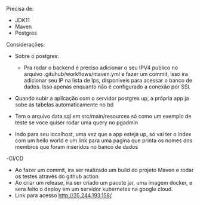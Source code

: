 Precisa de:
  - JDK11
  - Maven
  - Postgres
  
Considerações: 
 
- Sobre o postgres:
  - Pra rodar o backend é preciso adicionar o seu IPV4 publico no arquivo .gituhub/workflows/maven.yml e fazer um commit, isso ira adicionar seu IP na lista de Ips, disponiveis      para acessar o banco de dados. Isso apenas enquanto não é configurado a conexão por SSl.

- Quando subir a aplicação com o servidor postgres up, a própria app ja sobe as tabelas automaticamente no bd

- Tem o arquivo data.sql em src/main/resources só como um exemplo de teste se voce quiser rodar uma query no pgadmin

- Indo para seu localhost, uma vez que a app esteja up, só vai ter o index com um hello world e um link para uma pagina que printa os nomes dos membros
  que foram inseridos no banco de dados
  
 -CI/CD
   - Ao fazer um commit, ira ser realizado um build do projeto Maven e rodar os testes através do github action
   - Ao criar um release, ira ser criado um pacote jar, uma imagem docker, e sera feito o deploy em um servidor kubernetes na google cloud.
   - Link para acesso http://35.244.193.158/
